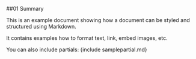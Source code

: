 ##01 Summary

This is an example document showing how a document can be styled and structured using Markdown. 

It contains examples how to format text, link, embed images, etc.

You can also include partials:
{include samplepartial.md}
